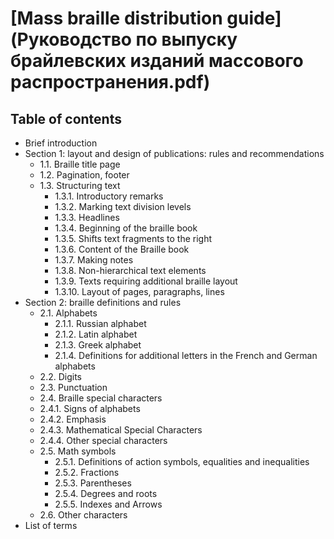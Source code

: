 # [Mass braille distribution guide](Руководство по выпуску брайлевских изданий массового распространения.pdf)

## Table of contents

* Brief introduction
* Section 1: layout and design of publications: rules and recommendations
  * 1.1. Braille title page
  * 1.2. Pagination, footer
  * 1.3. Structuring text
    * 1.3.1. Introductory remarks
    * 1.3.2. Marking text division levels
    * 1.3.3. Headlines
    * 1.3.4. Beginning of the braille book
    * 1.3.5. Shifts text fragments to the right
    * 1.3.6. Content of the Braille book
    * 1.3.7. Making notes
    * 1.3.8. Non-hierarchical text elements
    * 1.3.9. Texts requiring additional braille layout
    * 1.3.10. Layout of pages, paragraphs, lines
* Section 2: braille definitions and rules
  * 2.1. Alphabets
    * 2.1.1. Russian alphabet
    * 2.1.2. Latin alphabet
    * 2.1.3. Greek alphabet
    * 2.1.4. Definitions for additional letters in the French and German alphabets
  * 2.2. Digits
  * 2.3. Punctuation
  * 2.4. Braille special characters
  * 2.4.1. Signs of alphabets
  * 2.4.2. Emphasis
  * 2.4.3. Mathematical Special Characters
  * 2.4.4. Other special characters
  * 2.5. Math symbols
    * 2.5.1. Definitions of action symbols, equalities and inequalities
    * 2.5.2. Fractions
    * 2.5.3. Parentheses
    * 2.5.4. Degrees and roots
    * 2.5.5. Indexes and Arrows
  * 2.6. Other characters
* List of terms
